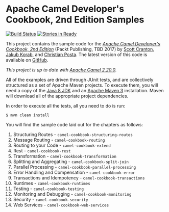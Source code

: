 Apache Camel Developer's Cookbook, 2nd Edition Samples
======================================================

[![Build Status](https://travis-ci.org/CamelCookbook/camel-cookbook-examples.png?branch=master)](https://travis-ci.org/CamelCookbook/camel-cookbook-examples)
[![Stories in Ready](https://badge.waffle.io/CamelCookbook/camel-cookbook-examples.png?label=ready&title=Ready)](https://waffle.io/CamelCookbook/camel-cookbook-examples?utm_source=badge)

This project contains the sample code for the [_Apache Camel Developer's Cookbook, 2nd Edition_](http://www.packtpub.com/apache-camel-developers-cookbook/book)
(Packt Publishing, TBD 2017) by [Scott Cranton](https://github.com/scranton), [Jakub Korab](https://github.com/jkorab), and [Christian Posta](https://github.com/christian-posta).
The latest version of this code is available on [GitHub](http://github.com/CamelCookbook/camel-cookbook-examples).

*This project is up to date with [Apache Camel 2.20.0](http://camel.apache.org/camel-2200-release.html).*

All of the examples are driven through JUnit tests, and are collectively structured as a set
of Apache Maven projects. To execute them, you will need a copy of the [Java 8 JDK](http://openjdk.java.net/install/)
and an [Apache Maven 3](http://maven.apache.org/) installation. 
Maven will download all of the appropriate project dependencies.

In order to execute all the tests, all you need to do is run:

    $ mvn clean install

You will find the sample code laid out for the chapters as follows:

1. Structuring Routes - `camel-cookbook-structuring-routes`
2. Message Routing - `camel-cookbook-routing`
3. Routing to your Code - `camel-cookbook-extend`
4. Rest - `camel-cookbook-rest`
5. Transformation - `camel-cookbook-transformation`
6. Splitting and Aggregating - `camel-cookbook-split-join`
7. Parallel Processing - `camel-cookbook-parallel-processing`
8. Error Handling and Compensation - `camel-cookbook-error`
9. Transactions and Idempotency - `camel-cookbook-transactions`
10. Runtimes - `camel-cookbook-runtimes`
11. Testing - `camel-cookbook-testing`
12. Monitoring and Debugging - `camel-cookbook-monitoring`
13. Security - `camel-cookbook-security`
14. Web Services - `camel-cookbook-web-services`
